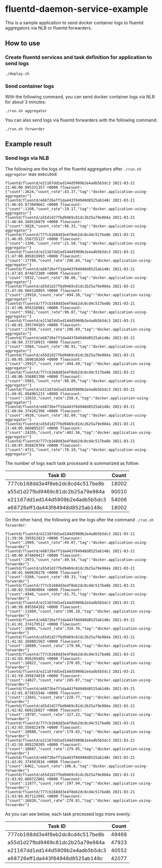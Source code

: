 # fluentd-daemon-service-example

This is a sample application to send docker container logs to fluentd aggregators via NLB or fluentd forwarders.


## How to use

### Create fluentd services and task definition for application to send logs

```
./deploy.sh
```

### Send container logs

With the following command, you can send docker container logs via NLB for about 3 minutes:

```
./run.sh aggregator
```

You can also send logs via fluentd forwarders with the following command:

```
./run.sh forwarder
```


## Example result

### Send logs via NLB

The following are the logs of the fluentd aggregators after `./run.sh aggregator` was executed:

```
fluentd/fluentd/e21167dd1ed144d5909b2e4adb5b5dc3 2021-03-21 21:46:00.895331357 +0000 flowcount: {"count":2624,"count_rate":43.37,"tag":"docker.application-using-aggregator"}
fluentd/fluentd/e68726eff1da443f84948d8525ab148c 2021-03-21 21:46:03.873949662 +0000 flowcount: {"count":1160,"count_rate":19.17,"tag":"docker.application-using-aggregator"}
fluentd/fluentd/a55d1d27fbd9469c81dc2b25a79e984a 2021-03-21 21:46:04.160516079 +0000 flowcount: {"count":5828,"count_rate":96.33,"tag":"docker.application-using-aggregator"}
fluentd/fluentd/777cb168dd3e4f8eb2dc8cd4c517be8b 2021-03-21 21:46:05.556735127 +0000 flowcount: {"count":1306,"count_rate":21.58,"tag":"docker.application-using-aggregator"}
fluentd/fluentd/e21167dd1ed144d5909b2e4adb5b5dc3 2021-03-21 21:47:00.895819993 +0000 flowcount: {"count":17799,"count_rate":296.64,"tag":"docker.application-using-aggregator"}
fluentd/fluentd/e68726eff1da443f84948d8525ab148c 2021-03-21 21:47:03.874672300 +0000 flowcount: {"count":5932,"count_rate":98.86,"tag":"docker.application-using-aggregator"}
fluentd/fluentd/a55d1d27fbd9469c81dc2b25a79e984a 2021-03-21 21:47:04.660120893 +0000 flowcount: {"count":29910,"count_rate":494.38,"tag":"docker.application-using-aggregator"}
fluentd/fluentd/777cb168dd3e4f8eb2dc8cd4c517be8b 2021-03-21 21:47:06.056316981 +0000 flowcount: {"count":5982,"count_rate":98.87,"tag":"docker.application-using-aggregator"}
fluentd/fluentd/e21167dd1ed144d5909b2e4adb5b5dc3 2021-03-21 21:48:01.395749103 +0000 flowcount: {"count":17950,"count_rate":296.69,"tag":"docker.application-using-aggregator"}
fluentd/fluentd/e68726eff1da443f84948d8525ab148c 2021-03-21 21:48:04.373710915 +0000 flowcount: {"count":5984,"count_rate":98.91,"tag":"docker.application-using-aggregator"}
fluentd/fluentd/a55d1d27fbd9469c81dc2b25a79e984a 2021-03-21 21:48:05.160610260 +0000 flowcount: {"count":29917,"count_rate":494.49,"tag":"docker.application-using-aggregator"}
fluentd/fluentd/777cb168dd3e4f8eb2dc8cd4c517be8b 2021-03-21 21:48:06.556881706 +0000 flowcount: {"count":5983,"count_rate":98.89,"tag":"docker.application-using-aggregator"}
fluentd/fluentd/e21167dd1ed144d5909b2e4adb5b5dc3 2021-03-21 21:49:01.894901215 +0000 flowcount: {"count":15633,"count_rate":258.4,"tag":"docker.application-using-aggregator"}
fluentd/fluentd/e68726eff1da443f84948d8525ab148c 2021-03-21 21:49:04.374282396 +0000 flowcount: {"count":4926,"count_rate":82.09,"tag":"docker.application-using-aggregator"}
fluentd/fluentd/a55d1d27fbd9469c81dc2b25a79e984a 2021-03-21 21:49:05.660895237 +0000 flowcount: {"count":24355,"count_rate":402.56,"tag":"docker.application-using-aggregator"}
fluentd/fluentd/777cb168dd3e4f8eb2dc8cd4c517be8b 2021-03-21 21:49:07.056829769 +0000 flowcount: {"count":4731,"count_rate":78.19,"tag":"docker.application-using-aggregator"}
```

The number of logs each task processed is summarized as follow:

Task ID | Count
----------|----------------
777cb168dd3e4f8eb2dc8cd4c517be8b | 18002
a55d1d27fbd9469c81dc2b25a79e984a | 90010
e21167dd1ed144d5909b2e4adb5b5dc3 | 54006
e68726eff1da443f84948d8525ab148c | 18002


On the other hand, the following are the logs after the command `./run.sh forwarder`:

```
fluentd/fluentd/e21167dd1ed144d5909b2e4adb5b5dc3 2021-03-21 21:39:58.395912823 +0000 flowcount: {"count":2969,"count_rate":49.07,"tag":"docker.application-using-forwarder"}
fluentd/fluentd/e68726eff1da443f84948d8525ab148c 2021-03-21 21:40:00.874669417 +0000 flowcount: {"count":2973,"count_rate":49.54,"tag":"docker.application-using-forwarder"}
fluentd/fluentd/a55d1d27fbd9469c81dc2b25a79e984a 2021-03-21 21:40:01.660638178 +0000 flowcount: {"count":5360,"count_rate":89.33,"tag":"docker.application-using-forwarder"}
fluentd/fluentd/777cb168dd3e4f8eb2dc8cd4c517be8b 2021-03-21 21:40:02.556869094 +0000 flowcount: {"count":4946,"count_rate":81.75,"tag":"docker.application-using-forwarder"}
fluentd/fluentd/e21167dd1ed144d5909b2e4adb5b5dc3 2021-03-21 21:40:58.895504102 +0000 flowcount: {"count":11869,"count_rate":196.18,"tag":"docker.application-using-forwarder"}
fluentd/fluentd/e68726eff1da443f84948d8525ab148c 2021-03-21 21:41:01.374179512 +0000 flowcount: {"count":18801,"count_rate":310.76,"tag":"docker.application-using-forwarder"}
fluentd/fluentd/a55d1d27fbd9469c81dc2b25a79e984a 2021-03-21 21:41:02.160881563 +0000 flowcount: {"count":10889,"count_rate":179.98,"tag":"docker.application-using-forwarder"}
fluentd/fluentd/777cb168dd3e4f8eb2dc8cd4c517be8b 2021-03-21 21:41:03.056295483 +0000 flowcount: {"count":16822,"count_rate":278.05,"tag":"docker.application-using-forwarder"}
fluentd/fluentd/e21167dd1ed144d5909b2e4adb5b5dc3 2021-03-21 21:41:59.395674810 +0000 flowcount: {"count":14827,"count_rate":245.07,"tag":"docker.application-using-forwarder"}
fluentd/fluentd/e68726eff1da443f84948d8525ab148c 2021-03-21 21:42:01.873815546 +0000 flowcount: {"count":13841,"count_rate":228.77,"tag":"docker.application-using-forwarder"}
fluentd/fluentd/a55d1d27fbd9469c81dc2b25a79e984a 2021-03-21 21:42:02.660226027 +0000 flowcount: {"count":19797,"count_rate":327.22,"tag":"docker.application-using-forwarder"}
fluentd/fluentd/777cb168dd3e4f8eb2dc8cd4c517be8b 2021-03-21 21:42:03.556922470 +0000 flowcount: {"count":10880,"count_rate":179.83,"tag":"docker.application-using-forwarder"}
fluentd/fluentd/e21167dd1ed144d5909b2e4adb5b5dc3 2021-03-21 21:42:59.895220205 +0000 flowcount: {"count":10887,"count_rate":179.95,"tag":"docker.application-using-forwarder"}
fluentd/fluentd/e68726eff1da443f84948d8525ab148c 2021-03-21 21:43:02.374503816 +0000 flowcount: {"count":6462,"count_rate":106.8,"tag":"docker.application-using-forwarder"}
fluentd/fluentd/a55d1d27fbd9469c81dc2b25a79e984a 2021-03-21 21:43:02.660722801 +0000 flowcount: {"count":11877,"count_rate":197.94,"tag":"docker.application-using-forwarder"}
fluentd/fluentd/777cb168dd3e4f8eb2dc8cd4c517be8b 2021-03-21 21:43:04.057112091 +0000 flowcount: {"count":16820,"count_rate":278.01,"tag":"docker.application-using-forwarder"}
```

As you can see below, each task processed logs more evenly:

Task ID | Count
----------|----------------
777cb168dd3e4f8eb2dc8cd4c517be8b | 49468
a55d1d27fbd9469c81dc2b25a79e984a | 47923
e21167dd1ed144d5909b2e4adb5b5dc3 | 40552
e68726eff1da443f84948d8525ab148c | 42077
